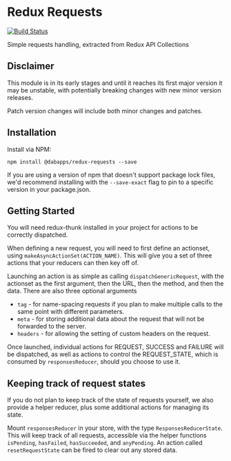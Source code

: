 # Redux Requests

[![Build Status](https://travis-ci.com/dabapps/redux-requests.svg?token=YbH3f6uroz5f5q8RxDdW&branch=master)](https://travis-ci.com/dabapps/redux-requests)

Simple requests handling, extracted from Redux API Collections

## Disclaimer

This module is in its early stages and until it reaches its first major version it may be unstable, with potentially breaking changes with new minor version releases.

Patch version changes will include both minor changes and patches.

## Installation

Install via NPM:

```
npm install @dabapps/redux-requests --save
```

If you are using a version of npm that doesn't support package lock files, we'd recommend installing with the `--save-exact` flag to pin to a specific version in your package.json.

## Getting Started

You will need redux-thunk installed in your project for actions to be correctly dispatched.

When defining a new request, you will need to first define an actionset, using `makeAsyncActionSet(ACTION_NAME)`.  This will give you a set of three actions that your reducers can then key off of.

Launching an action is as simple as calling `dispatchGenericRequest`, with the actionset as the first argument, then the URL, then the method, and then the data.  There are also three optional arguments

* `tag` - for name-spacing requests if you plan to make multiple calls to the same point with different parameters.
* `meta` - for storing additional data about the request that will not be forwarded to the server.
* `headers` - for allowing the setting of custom headers on the request.

Once launched, individual actions for REQUEST, SUCCESS and FAILURE will be dispatched, as well as actions to control the REQUEST_STATE, which is consumed by `responsesReducer`, should you choose to use it.

## Keeping track of request states

If you do not plan to keep track of the state of requests yourself, we also provide a helper reducer, plus some additional actions for managing its state.

Mount `responsesReducer` in your store, with the type `ResponsesReducerState`.  This will keep track of all requests, accessible via the helper functions `isPending`, `hasFailed`, `hasSucceeded`, and `anyPending`.  An action called `resetRequestState` can be fired to clear out any stored data.
